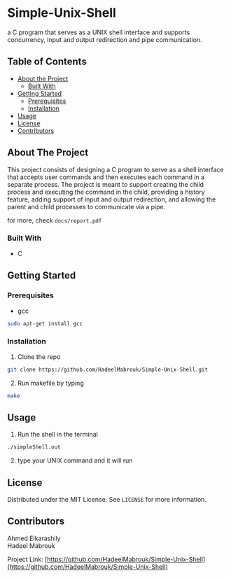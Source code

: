 # Simple-Unix-Shell
a C program that serves as a UNIX shell interface and supports concurrency, input and output redirection and pipe communication.

<!-- TABLE OF CONTENTS -->
## Table of Contents

* [About the Project](#about-the-project)
  * [Built With](#built-with)
* [Getting Started](#getting-started)
  * [Prerequisites](#prerequisites)
  * [Installation](#installation)
* [Usage](#usage)
* [License](#license)
* [Contributors](#contributors)


<!-- ABOUT THE PROJECT -->
## About The Project


This project consists of designing a C program to serve as a shell interface that accepts user commands and then executes each command in a separate process. The project is meant to support creating the child process and executing the command in the child, providing a history feature, adding support of input and output redirection, and allowing the parent and child processes to communicate via a pipe.

for more, check `docs/report.pdf`


### Built With
* C

<!-- GETTING STARTED -->
## Getting Started

### Prerequisites

* gcc
```sh
sudo apt-get install gcc
```

### Installation

1. Clone the repo
```sh
git clone https://github.com/HadeelMabrouk/Simple-Unix-Shell.git
```
2. Run makefile by typing
```sh
make
```



<!-- USAGE EXAMPLES -->
## Usage

1. Run the shell in the terminal
```sh
./simpleShell.out
```

2. type your UNIX command and it will run


<!-- LICENSE -->
## License

Distributed under the MIT License. See `LICENSE` for more information.



<!-- CONTRIBUTORS -->
## Contributors  

Ahmed Elkarashily  
Hadeel Mabrouk

Project Link: [https://github.com/HadeelMabrouk/Simple-Unix-Shell](https://github.com/HadeelMabrouk/Simple-Unix-Shell)

